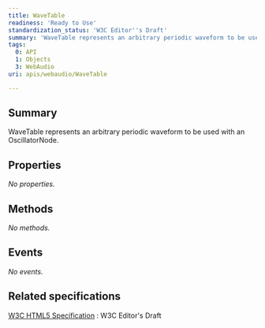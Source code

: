 ```yaml
---
title: WaveTable
readiness: 'Ready to Use'
standardization_status: 'W3C Editor''s Draft'
summary: 'WaveTable represents an arbitrary periodic waveform to be used with an OscillatorNode.'
tags:
  0: API
  1: Objects
  3: WebAudio
uri: apis/webaudio/WaveTable

---
```

## <span>Summary</span>

WaveTable represents an arbitrary periodic waveform to be used with an OscillatorNode.

## <span>Properties</span>

*No properties.*

## <span>Methods</span>

*No methods.*

## <span>Events</span>

*No events.*

## <span>Related specifications</span>

[W3C HTML5 Specification](https://dvcs.w3.org/hg/audio/raw-file/tip/webaudio/specification.html)
:   W3C Editor's Draft

